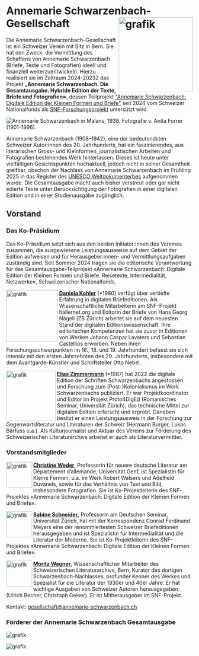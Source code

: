 <!-- Annemarie Schwarzenbach-Gesellschaft (work in progress) -->

# Annemarie Schwarzenbach-Gesellschaft <img align="right" img width="200" alt="grafik" src="https://github.com/user-attachments/assets/793a7718-004c-4a40-a60a-657a35585f05" /> 
Die Annemarie Schwarzenbach-Gesellschaft ist ein Schweizer Verein mit Sitz in Bern. Sie hat den Zweck, die Vermittlung des Schaffens von Annemarie Schwarzenbach (Briefe, Texte und Fotografien) ideell und finanziell weiterzuentwickeln. Hierzu realisiert sie im Zeitraum  2024-20232 das Projekt **„Annemarie Schwarzenbach. Die Gesamtausgabe. Hybride Edition der Texte, Briefe und Fotografien»**, dessen Teilprojekt ["Annemarie Schwarzenbach: Digitale Edition der Kleinen Formen und Briefe"](https://annemarie-schwarzenbach.ch) seit 2024 vom Schweizer Nationalfonds als [SNF-Forschungsprojekt](https://data.snf.ch/grants/grant/10000500) untersützt wird.  

![Annemarie Schwarzenbach in Malans, 1938. Fotografie v. Anita Forrer (1901-1996).](https://upload.wikimedia.org/wikipedia/commons/f/f8/SchwarzenbachForrer1938.jpg)

Annemarie Schwarzenbach (1908–1942), eine der bedeutendsten Schweizer Autor:innen des 20. Jahrhunderts, hat ein faszinierendes, aus literarischen Gross- und Kleinformen, journalistischen Arbeiten und Fotografien bestehendes Werk hinterlassen. Dieses ist heute unter vielfältigen Gesichtspunkten hochaktuell, jedoch nicht in seiner Gesamtheit greifbar, obschon der Nachlass von Annemarie Schwarzenbach im Frühling 2025 in das Register des [UNESCO Weltdokumenterbes](https://www.unesco.org/en/memory-world/register2025?hub=1081) aufgenommen wurde. Die Gesamtausgabe macht auch bisher verstreut oder gar nicht edierte Texte unter Berücksichtigung der Fotografien in einer digitalen Edition und in einer Studienausgabe zugänglich. 

## Vorstand 

### Das Ko-Präsidium
Das Ko-Präsidium setzt sich aus den beiden Initiator:innen des Vereines zusammen, die ausgewiesene Leistungsausweise auf dem Gebiet der Edition aufweisen und für Herausgeber:innen- und Vermittlungsaufgaben zuständig sind. Seit Sommer 2024 tragen sie die editorische Verantwortung für das Gesamtausgabe-Teilprojekt «Annemarie Schwarzenbach: Digitale Edition der Kleinen Formen und Briefe. Reisetexte, Intermedialität, Netzwerke», Schweizerischer Nationalfonds. 


<img align="left" img width="140" alt="grafik" src="https://github.com/user-attachments/assets/b17b17a1-d4be-4d89-9122-4dc03f66293d" /> [**Daniela Kohler**](https://www.ds.uzh.ch/apps/cms/pfs/personen.php?detail=1478) (*1980) verfügt über vertiefte Erfahrung in digitalen Briefeditionen. Als Wissenschaftliche Mitarbeiterin am SNF-Projekt hallernet.org und Editorin der Briefe von Hans Georg Nägeli (ZB Zürich) arbeitet sie auf dem neuesten Stand der digitalen Editionswissenschaft. 
Ihre editorischen Kompetenzen hat sie zuvor in Editionen von Werken Johann Caspar Lavaters und Sebastian Castellios erworben. Neben ihren Forschungsschwerpunkten im 16., 18. und 19. Jahrhundert befasst sie sich intensiv mit den ersten Jahrzehnten des 20. Jahrhunderts, insbesondere mit dem Avantgarde-Künstler und Schriftsteller Otto Nebel.


<img align="left" img width="134" alt="grafik" src="https://github.com/user-attachments/assets/170bfa9e-99d2-41f7-b62c-47cfc304cfec" /> [**Elias Zimmermann**](https://www.unige.ch/lettres/alman/de/enseignants/moderne/elias-zimmermann) (*1987) hat 2022 die digitale Edition der Schriften Schwarzenbachs angestossen und Forschung zum (Post-)Kolonialismus im Werk Schwarzenbachs publiziert. Er war Projektkoordinator und Editor im Projekt Proto4DigEd (Romanisches Seminar, Universität Zürich), das technische Mittel zur digitalen Edition erforscht und erprobt.
Daneben besitzt er einen Leistungsausweis in der Forschung zur Gegenwartsliteratur und Literaturen der Schweiz (Hermann Burger, Lukas Bärfuss u.a.). Als Kulturjournalist und Aktuar des Vereins zur Förderung des Schweizerischen Literaturarchivs arbeitet er auch als Literaturvermittler.  

### Vorstandsmitglieder
<img align="left" img width="70" alt="grafik" src="https://github.com/user-attachments/assets/d58411d1-b38b-4827-8d90-205f5b51f700" /> [**Christine Weder**](https://www.unige.ch/lettres/alman/de/enseignants/moderne/cweder), Professorin für neuere deutsche Literatur am Département d’allemande, Universität Genf, ist Spezialistin für Kleine Formen, u.a. im Werk Robert Walsers und Adelheid Duvanels, sowie für das Verhältnis von Text und Bild, insbesondere Fotografien. Sie ist Ko-Projektleiterin des SNF-Projektes «Annemarie Schwarzenbach: Digitale Edition der Kleinen Formen und Briefe».

<img align="left" img width="70" alt="grafik" src="https://github.com/user-attachments/assets/d43c5aef-f90a-46a0-a354-0f770ad49cb2" /> [**Sabine Schneider**](https://www.ds.uzh.ch/apps/cms/pfs/personen.php?detail=116), Professorin am Deutschen Seminar, Universität Zürich, hat mit der Korrespondenz Conrad Ferdinand Meyers eine der renommiertesten Schweizer Briefeditionen herausgegeben und ist Spezialistin für Intermedialität und die Literatur der Moderne. Sie ist Ko-Projektleiterin des SNF-Projektes «Annemarie Schwarzenbach: Digitale Edition der Kleinen Formen und Briefe».

<img align="left" img width="70" alt="grafik" src="https://github.com/user-attachments/assets/5e8254ef-8988-4364-aeb1-5b2db2d39f11" /> [**Moritz Wagner**](https://www.nb.admin.ch/snl/de/home/ueber-uns/sla/benutzungsla/mitarbeitende.html), Wissenschaftlicher Mitarbeiter des Schweizerischen Literaturarchivs, Bern, Kurator des dortigen Schwarzenbach-Nachlasses, profunder Kenner des Werkes und Spezialist für die Literatur der 1930er und 40er Jahre. Er hat wichtige Ausgaben von Schweizer Autoren herausgegeben (Ulrich Becher, Christoph Geiser). Er ist Mitherausgeber im SNF-Projekt. 

Kontakt: <gesellschaft@annemarie-schwarzenbach.ch>

### Förderer der Annemarie Schwarzenbach Gesamtausgabe 
 
![grafik](https://github.com/user-attachments/assets/13291725-c7c0-460a-86d2-70b3e02bbc65)

![grafik](https://github.com/user-attachments/assets/020f6b4b-f965-4f28-bf73-930b0fe412d6)







